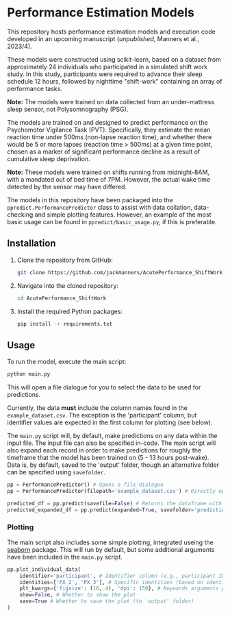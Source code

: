 # Performance Estimation Models

This repository hosts performance estimation models and execution code developed in an upcoming manuscript (_unpublished_, Manners et al., 2023/4).

These models were constructed using scikit-learn, based on a dataset from approximately 24 individuals who participated in a simulated shift work study. In this study, participants were required to advance their sleep schedule 12 hours, followed by nighttime "shift-work" containing an array of performance tasks.

**Note:** The models were trained on data collected from an under-mattress sleep sensor, not Polysomnography (PSG).

The models are trained on and designed to predict performance on the Psychomotor Vigilance Task (PVT). Specifically, they estimate the mean reaction time under 500ms (non-lapse reaction time), and whether there would be 5 or more lapses (reaction time > 500ms) at a given time point, chosen as a marker of significant performance decline as a result of cumulative sleep deprivation.

**Note:** These models were trained on shifts running from midnight-8AM, with a mandated out of bed time of 7PM. However, the actual wake time detected by the sensor may have differed.

The models in this repository have been packaged into the `ppredict.PerformancePredictor` class to assist with data collation, data-checking and simple plotting features. However, an example of the most basic usage can be found in `ppredict/basic_usage.py`, if this is preferable.

## Installation

1. Clone the repository from GitHub:

    ```sh
    git clone https://github.com/jackmanners/AcutePerformance_ShiftWork.git
    ```

2. Navigate into the cloned repository:

    ```sh
    cd AcutePerformance_ShiftWork
    ```

3. Install the required Python packages:

    ```sh
    pip install -r requirements.txt
    ```

## Usage

To run the model, execute the main script:

```sh
python main.py
```
This will open a file dialogue for you to select the data to be used for predictions.

Currently, the data **must** include the column names found in the `example_dataset.csv`. The exception is the 'participant' column, but identifier values are expected in the first column for plotting (see below).

The `main.py` script will, by default, make predictions on any data within the input file. The input file can also be specified in-code. The main script will also expand each record in order to make predictions for roughly the timeframe that the model has been trained on (5 - 13 hours post-wake). Data is, by default, saved to the 'output' folder, though an alternative folder can be specified using `savefolder`.

```python
pp = PerformancePredictor() # Opens a file dialogue
pp = PerformancePredictor(filepath='example_dataset.csv') # Directly opens specified file

predicted_df = pp.predict(savefile=False) # Returns the dataframe with predictions. Does not save to file.
predicted_expanded_df = pp.predict(expanded=True, savefolder='prediction_folder') # Returns the dataframe with predictions for all available timepoints. Saves .csv to folder 'prediction_folder/'.
```

### Plotting

The main script also includes some simple plotting, integrated useing the [seaborn](https://seaborn.pydata.org/) package.
This will run by default, but some additional arguments have been included in the `main.py` script.

```python
pp.plot_individual_data(
    identifier='participant', # Identifier column (e.g., participant ID, sleep ID, etc.). Defaults to the first column.
    identities=['PX_2', 'PX_3'], # Specific identities (based on identifier column) to plot, defaults to all. (All not recommended without adjusting plot parameters). Must be a list, but can be a list of one (e.g., ['PX_1']).
    plt_kwargs={'figsize': (16, 4), 'dpi': 150}, # Keywords arguments passed to plt.figure(**plt_kwargs).
    show=False, # Whether to show the plot
    save=True # Whether to save the plot (to 'output' folder)
)
``````
